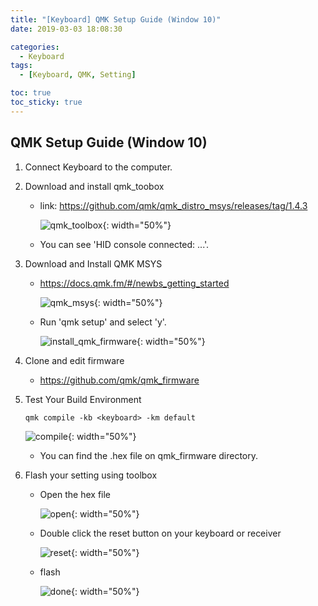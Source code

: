 ```yaml
---
title: "[Keyboard] QMK Setup Guide (Window 10)"
date: 2019-03-03 18:08:30

categories:
  - Keyboard
tags:
  - [Keyboard, QMK, Setting]

toc: true
toc_sticky: true
---
```


## QMK Setup Guide (Window 10)

1. Connect Keyboard to the computer.

1. Download and install qmk_toobox

   - link: https://github.com/qmk/qmk_distro_msys/releases/tag/1.4.3

     ![qmk_toolbox](https://user-images.githubusercontent.com/33482265/135968975-5750fa86-8c39-400c-8710-c15157a45739.PNG){: width="50%"}

   - You can see 'HID console connected: ...'.

1. Download and Install QMK MSYS

   - https://docs.qmk.fm/#/newbs_getting_started

     ![qmk_msys](https://user-images.githubusercontent.com/33482265/135968926-bb7f9e46-5328-4d05-b9fe-fe0560507d6f.PNG){: width="50%"}

   - Run 'qmk setup' and select 'y'.

     ![install_qmk_firmware](https://user-images.githubusercontent.com/33482265/135968511-2f0f4480-ce74-40de-b8a3-88c2c7187009.PNG){: width="50%"}

1. Clone and edit firmware

   - https://github.com/qmk/qmk_firmware

1. Test Your Build Environment

   ```
   qmk compile -kb <keyboard> -km default
   ```

   ![compile](https://user-images.githubusercontent.com/33482265/135965599-4de5ff37-ec1e-4a9b-9e7f-f980358e972e.PNG){: width="50%"}

   - You can find the .hex file on qmk_firmware directory.

1. Flash your setting using toolbox

   - Open the hex file

     ![open](https://user-images.githubusercontent.com/33482265/135968881-6304a9fd-3738-4de7-848a-ae4b1e844bac.PNG){: width="50%"}

   - Double click the reset button on your keyboard or receiver

     ![reset](https://user-images.githubusercontent.com/33482265/135969064-46ce726e-9f39-4428-9a34-3be24d84f223.PNG){: width="50%"}

   - flash

     ![done](https://user-images.githubusercontent.com/33482265/135966967-9ffaaaed-d19f-4c0b-9e49-5bd76eb28f97.PNG){: width="50%"}
